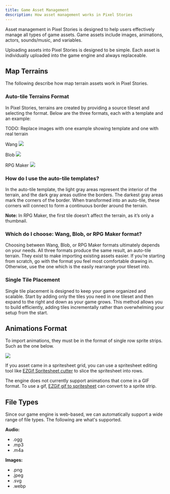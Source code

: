 ```yaml
---
title: Game Asset Management
description: How asset management works in Pixel Stories
---
```


Asset management in Pixel Stories is designed to help users effectively manage all types of game assets. Game assets include images, animations, actors, sounds/music, and variables.

Uploading assets into Pixel Stories is designed to be simple. Each asset is individually uploaded into the game engine and always replaceable.

## Map Terrains

The following describe how map terrain assets work in Pixel Stories.

### Auto-tile Terrains Format

In Pixel Stories, terrains are created by providing a source tileset and selecting the format. Below are the three formats, each with a template and an example:

TODO: Replace images with one example showing template and one with real terrain

<pixel-art>

<div style="max-width:400px;">

Wang
![](../../../assets/images/map-editor.png)

</div>

<div style="max-width:400px;">

Blob
![](../../../assets/images/map-editor.png)

</div>

<div style="max-width:400px;">

RPG Maker
![](../../../assets/images/map-editor.png)

</div>

### How do I use the auto-tile templates?

In the auto-tile template, the light gray areas represent the interior of the terrain, and the dark gray areas outline the borders. The darkest gray areas mark the corners of the border. When transformed into an auto-tile, these corners will connect to form a continuous border around the terrain.

**Note:** In RPG Maker, the first tile doesn’t affect the terrain, as it’s only a thumbnail.

### Which do I choose: Wang, Blob, or RPG Maker format?

Choosing between Wang, Blob, or RPG Maker formats ultimately depends on your needs. All three formats produce the same result, an auto-tile terrain. They exist to make importing existing assets easier. If you’re starting from scratch, go with the format you feel most comfortable drawing in. Otherwise, use the one which is the easily rearrange your tileset into.

### Single Tile Placement

Single tile placement is designed to keep your game organized and scalable. Start by adding only the tiles you need in one tileset and then expand to the right and down as your game grows. This method allows you to build efficiently, adding tiles incrementally rather than overwhelming your setup from the start.

## Animations Format

To import animations, they must be in the format of single row sprite strips. Such as the one below.

<pixel-art>

![](../../../assets/images/assets-3.png)

</pixel-art>

If you asset came in a spritesheet grid, you can use a spritesheet editing tool like [EZGif Spritesheet cutter](https://ezgif.com/sprite-cutter) to slice the spritesheet into rows.

The engine does not currently support animations that come in a GIF format. To use a gif, [EZGif gif to spritesheet](https://ezgif.com/gif-to-sprite) can convert to a sprite strip.

## File Types

Since our game engine is web-based, we can automatically support a wide range of file types. The following are what's supported.

**Audio:**

- .ogg
- .mp3
- .m4a

**Images:**

- .png
- .jpeg
- .svg
- .webp
